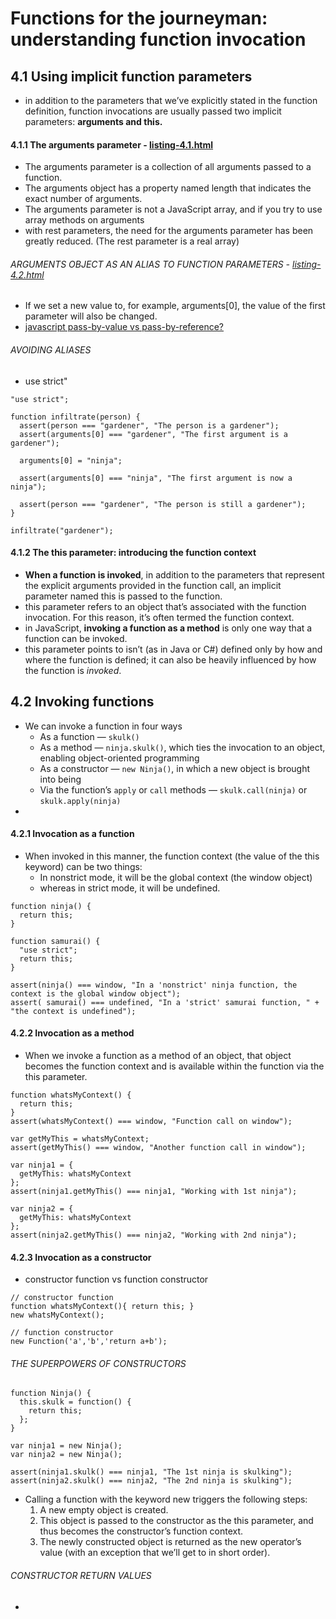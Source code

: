 # Functions for the journeyman: understanding function invocation
## 4.1 Using implicit function parameters
* in addition to the parameters that we’ve explicitly stated in the function definition, function invocations are usually passed two implicit parameters: **arguments and this.**
#### 4.1.1 The arguments parameter - [listing-4.1.html](https://github.com/gunjasal/book-ninja-js/blob/master/chapter-4-listing-4.1.html)
* The arguments parameter is a collection of all arguments passed to a function.
* The arguments object has a property named length that indicates the exact number of arguments.
* The arguments parameter is not a JavaScript array, and if you try to use array methods on arguments
* with rest parameters, the need for the arguments parameter has been greatly reduced. (The rest parameter is a real array)

###### ARGUMENTS OBJECT AS AN ALIAS TO FUNCTION PARAMETERS - [listing-4.2.html](https://github.com/gunjasal/book-ninja-js/blob/master/chapter-4-listing-4.2.html)
* If we set a new value to, for example, arguments[0], the value of the first parameter will also be changed. 
* [javascript pass-by-value vs pass-by-reference?](https://stackoverflow.com/questions/6605640/javascript-by-reference-vs-by-value)

###### AVOIDING ALIASES
* use strict"
```
"use strict";

function infiltrate(person) {
  assert(person === "gardener", "The person is a gardener");
  assert(arguments[0] === "gardener", "The first argument is a gardener");

  arguments[0] = "ninja";

  assert(arguments[0] === "ninja", "The first argument is now a ninja");

  assert(person === "gardener", "The person is still a gardener");
}

infiltrate("gardener");
```

#### 4.1.2 The this parameter: introducing the function context
* **When a function is invoked**, in addition to the parameters that represent the explicit arguments provided in the function call, an implicit parameter named this is passed to the function.
* this parameter refers to an object that’s associated with the function invocation. For this reason, it’s often termed the function context.
* in JavaScript, **invoking a function as a method** is only one way that a function can be invoked.
* this parameter points to isn’t (as in Java or C#) defined only by how and where the function is defined; it can also be heavily influenced by how the function is _invoked_.

## 4.2 Invoking functions
* We can invoke a function in four ways
  * As a function — `skulk()`
  * As a method — `ninja.skulk()`, which ties the invocation to an object, enabling object-oriented programming
  * As a constructor — `new Ninja()`, in which a new object is brought into being
  * Via the function’s `apply` or `call` methods — `skulk.call(ninja)` or `skulk.apply(ninja)`
* 
  
#### 4.2.1 Invocation as a function
* When invoked in this manner, the function context (the value of the this keyword) can be two things: 
  * In nonstrict mode, it will be the global context (the window object)
  * whereas in strict mode, it will be undefined.
```
function ninja() {
  return this;
}

function samurai() {
  "use strict";
  return this;
}

assert(ninja() === window, "In a 'nonstrict' ninja function, the context is the global window object");
assert( samurai() === undefined, "In a 'strict' samurai function, " + "the context is undefined");
```
#### 4.2.2 Invocation as a method
* When we invoke a function as a method of an object, that object becomes the function context and is available within the function via the this parameter.
```
function whatsMyContext() {
  return this;
}
assert(whatsMyContext() === window, "Function call on window");

var getMyThis = whatsMyContext;
assert(getMyThis() === window, "Another function call in window");

var ninja1 = {
  getMyThis: whatsMyContext
};
assert(ninja1.getMyThis() === ninja1, "Working with 1st ninja");

var ninja2 = {
  getMyThis: whatsMyContext
};
assert(ninja2.getMyThis() === ninja2, "Working with 2nd ninja");
```

#### 4.2.3 Invocation as a constructor
* constructor function vs function constructor
```
// constructor function
function whatsMyContext(){ return this; }
new whatsMyContext();

// function constructor
new Function('a','b','return a+b');
```

###### THE SUPERPOWERS OF CONSTRUCTORS
```
function Ninja() { 
  this.skulk = function() {
    return this;
  };
}

var ninja1 = new Ninja();
var ninja2 = new Ninja();

assert(ninja1.skulk() === ninja1, "The 1st ninja is skulking"); 
assert(ninja2.skulk() === ninja2, "The 2nd ninja is skulking");
```
* Calling a function with the keyword new triggers the following steps:
  1. A new empty object is created.
  2. This object is passed to the constructor as the this parameter, and thus becomes the constructor’s function context.
  3. The newly constructed object is returned as the new operator’s value (with an exception that we’ll get to in short order).

###### CONSTRUCTOR RETURN VALUES
* 

## 
####
######

## 
####
######
